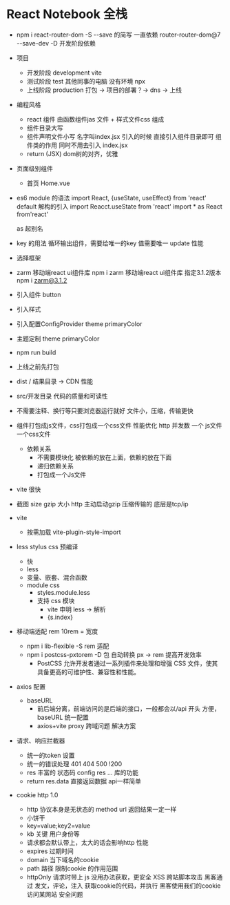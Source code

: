 # React Notebook 全栈

- npm i react-router-dom -S
  --save 的简写 一直依赖 router-router-dom@7
  --save-dev -D 开发阶段依赖
- 项目 
  - 开发阶段 development vite
  - 测试阶段 test 其他同事的电脑 没有环境 npx
  - 上线阶段 production  打包  -> 项目的部署？-> dns -> 上线
- 编程风格
  - react 组件 由函数组件jas 文件 + 样式文件css 组成
   - 组件目录大写 
   - 组件声明文件小写 名字叫index.jsx
   引入的时候 直接引入组件目录即可 组件类的作用 同时不用去引入 index.jsx
  - return (JSX) dom树的对齐，优雅
  
- 页面级别组件
  - 首页
    Home.vue
- es6 module 的语法
  import React, {useState, useEffect} from 'react'
  default 解构的引入 
  import Reacct.useState from 'react'
  import * as React from'react'

  as 起别名
- key 的用法
  循环输出组件，需要给唯一的key  值需要唯一
  update 性能

- 选择框架 
 - zarm 移动端react ui组件库
  npm i zarm 移动端react ui组件库
  指定3.1.2版本 npm i zarm@3.1.2
 - 引入组件 button
 - 引入样式
 - 引入配置ConfigProvider theme primaryColor
 - 主题定制 theme primaryColor 
- npm run build
 - 上线之前先打包
 - dist / 结果目录 -> CDN
   性能 
  - src/开发目录
    代码的质量和可读性
  - 不需要注释、换行等只要浏览器运行就好
    文件小，压缩，传输更快
  - 组件打包成js文件，css打包成一个css文件
    性能优化  http 并发数 一个 js文件 一个css文件
    - 依赖关系 
      - 不需要模块化
        被依赖的放在上面，依赖的放在下面
      - 递归依赖关系
      - 打包成一个Js文件
  - vite 很快
  - 截图
    size gzip 大小 http 主动启动gzip 压缩传输的
    底层是tcp/ip
    
- vite 
  - 按需加载 vite-plugin-style-import 
  
- less stylus css 预编译 
  - 快
  - less 
  - 变量、嵌套、混合函数
  - module css
    - styles.module.less
    - 支持 css 模块
      - vite 申明 less -> 解析
      - {s.index} 

- 移动端适配 
  rem  10rem = 宽度
  - npm i lib-flexible -S   rem 适配
  - npm i postcss-pxtorem -D  包 自动转换 px -> rem 提高开发效率
    - PostCSS 允许开发者通过一系列插件来处理和增强 CSS 文件，使其具备更高的可维护性、兼容性和性能。
  
- axios 配置 
  - baseURL 
    - 前后端分离，前端访问的是后端的接口，一般都会以/api 开头
    方便，baseURL 统一配置
    - axios+vite proxy
      跨域问题 解决方案
- 请求、响应拦截器
  - 统一的token 设置
  - 统一的错误处理 401 404 500 !200
  - res 丰富的 状态码 config res ... 库的功能
  - return res.data 直接返回数据 api一样简单 
- cookie http 1.0
  - http 协议本身是无状态的 method url 返回结果一定一样
  - 小饼干
  - key=value;key2=value
  - kb 关键 用户身份等
  - 请求都会默认带上，太大的话会影响http 性能
  - expires 过期时间
  - domain 当下域名的cookie 
  - path 路径 限制cookie 的作用范围
  - httpOnly 请求时带上 js 没用办法获取，更安全
     XSS 跨站脚本攻击 黑客通过 发文，评论，注入 获取cookie的代码，并执行 黑客使用我们的cookie 访问某网站 安全问题
  <script> < &lt; &gt; >
  - secure 安全的 只有https 协议才会带上
## 业务开发
- NavBar组件
  - components 公共组件
  - zarm TabBar TabBar.Item
    activeKey itemKey
  - change setActiveKey
  - icon 
    - iconfont 定制
  - showNavBar 
    - 默认是false,路由切换showNavBar true
    - 伪代码 当业务复杂或不太熟悉时可用 useLocation 拿到当前的路由，解构出路径 pathname
    - useEffect 监听 路由变化
- react hooks ?
  - useState 响应式
  - useEffect 生命周期 副作用
    - memo 缓存组件
  - useMemo 缓存计算结果
  - useCallback 缓存函数
  - useContext 跨组件通信
  - react-router-dom useNavigate useLocation
  - 函数式编程思想 use hooks 很方便的作用
- react-router-dom
  BrowserRouter HashRouter
  Router Routes Route 组件
  useNavigate useLocation 属于路由， 路由改变 更新
  useEffect 依赖 观察路由变化

- CustomIcon 的组件
  Icon.createFromIconfont
  
- react-router-dom
  userNavigate hook
  navigateTo('/user')
  必须放在router 组件下面
- 单页应用 SPA single page application 看过去像一个页面，移动端
  - 单页面应用 只有一个html 页面，所有的内容都在一个页面上
  - 传统的a 标签 刷新页面 服务器重新渲染，所有的html，白屏 慢 体验不好
  - vue/react 优化体验
    - 不能白屏 不要去刷新整个页面 NavBar 
    - HashRouter / HistoryRouter 支持 hashChange pushState
      不用 a 标签 由router 统一管理
    - Router router-view 一副牌 看到最上面一张 

- react props 类型的约束 
  - prop-types 
  - 函数组件对象 propTypes 属性
  - PropTypes.bool

- css
  - react module css
  - less
    嵌套
    &
    :global 
  - iconfont 性能优化
  - line-gradient 线性渐变 代替图片 性能更好
  - pxtorem 
  - 
- 功能需求分析
  - 登录、注册切换功能
   - 切换下面的表单 useState type login/register
   - onClick 切换 type 
   - type active 
   - useEffect + useLocation  url / logi /register  


- 项目用了哪些包？
  - classnames 动态类名的逻辑安排
  
- 记账产品
 - 账单首页
  - 时间和类型 查询
  - 账单列表
- 可视化账单 数据
  echarts 图标展示
- CRUD 用户 账单
 - jwt
 - 跨域
 - 文件上传
- 我的

## 用户页面的静态开发
 - 行内样式
 {{"":""}}
 - nth-of-type 会根据元素的类型进行计数
 - align-slef baseline 主轴是纵向的， 对其子元素的宽度

 - react 和 vue slot 和 props.children 区别
   - 以modal 组件为例的 通用组件 万达 负责招商
   - 需要强大的定制性 入驻
     title footer props string | JSX 传入  
   - content 表单 | JSX .... slot (插槽，具名插槽)
## AI 特性
   - prompt 提效的模版
   假如你是前端工程师 使用react + javascript 技术栈， 请根据上图分析功能模块和交互细节 给出要开发的功能点， 难点 和预计需要的开发时间。 只需要开发前端， 后端不需要考虑。

## 首页 静态开发
- 先想清楚、再动手 ai
  了解需求的prompt 模板
  
- 用户的账单列表
  - 所有，按时间排序 倒序 分页
  - 按类型查询(支出 | 收入)
  - 按月份查询
- 整个页面的统计 响应式
- 按日期分组
  列表 细节 并进行支出和收入的统计
- 交互
   - 类型的弹出
   - 日期的弹出
   - 新增支出的弹出
- 开发时间?
- list 列表业务
   - 比较复杂 两重循环
   - 按日期分组 数据设计比较复杂
   - 设计稿， prompt ai 来拿假数据 给他一个例子：
   假如你是一个前端工程师，请基于const [list, setList] = useState([
    {
      bills: [
        {
          amount: "25.00",
          date: "1740398609507",
          id: 911,
          pay_tye: 1,
          remark: "",
          type_id: 1,
          type_name: "餐饮"
        }
      ],
      date: '2025-02-24'
    }
  ]) 数据格式， 根据上传图片，帮我组织list 初始化的数据 并返回给我， 其他的不做。

  - 封装了Bill 组件
    - 复用
    - 模块化 index 太复杂 代码不要太多 方便维护
    - prop-types  类型约束 强大
- utils 
  - 封装公用的js 函数 或配置
  

# notebook 后端api 服务

## egg.js 阿里的开源框架
- koa 极简 
  - middlewares 中间件 函数 洋葱模型
  - http listen
  - ctx
- 企业级开发 中大型项目
  MVC
  npm init egg--type=simple
  后台开发的模板 
  - app 目录应用开发的主目录
  - 约定大于一切
   - router.js 后端路由

   -  URL 的构成
   querystring 
   http://localhost:3000/user?id=1
   params
   http://localhost:3000/user/1

- csrf 攻击
  - 拦截 ?
    apifox  不是用户
    userAgent 
   
- post 请求体的格式
  - form-data 有附件
  - x-www-form-urlencoded 简单键值对 key->value
  - json   复杂数据结构 
- get/post 区别 
  
## 开发流程
- idear 创意
 - aigc结合
- 需求分析
  - 用户需求
  - 功能点
- 建数据库
  - 设计表结构
- 前端开发
  - react
- 后端
  - egg.js
- 测试
- 部署上线
  -   CREATE TABLE IF NOT EXISTS user ( id INT AUTO_INCREMENT PRIMARY KEY, username VARCHAR(100) NOT NULL UNIQUE, ctime VARCHAR(100) NOT NULL, avatar VARCHAR(100), signature VARCHAR(100), password VARCHAR(100) NOT NULL ) ENGINE=InnoDB DEFAULT CHARSET=utf8mb4 COLLATE=utf8mb4_general_ci;
  

## 代码开发风格的一部分
- AI编程工具的使用 
  - MarsCode
  - Cursor / Trae
  - prompy engineering 
  - "交互" 前端不可替代
  - 多语言  低代码 快速学习
  - 不只是项目开发前 prompt 生成项目 
  - 细节功能 喂伪代码 aigc 代码更靠谱

- mysql 
  - mysql2 数据库驱动
  - egg-sequelize orm 框架
    不需要写sql 直接对象开干
    封装了sql 
  - service 
    CRUD
  - model
    User
  
- egg.js api 服务
  - 路由
  - http 协议
  - controller
    extends Controller
    参数校验 业务逻辑...
    返回接口需要的json 数据

  - model
    模型定义 table -> model
  - service
    数据库操作  CRUD
  - view
    api 服务，后端没负责界面，react 负责
  
- 登录注册
  - 密码加密 
    - 不能存明文，单向加密
    - jwt json web token 
     {
      id:1,
      username: 'admin',
      levevl:"lv5"
      exp: 1687139191
     }
     jwt sign token
     后端签发 
     - secret 加密 服务器端才能解开
     - 40几位的加密串 
     前端LocalStorage 存储
     axios  请求 拦截在请求头中
     authorrization: token(localStorage)
     后端verrifify token->json  user
      
   - egg-jwt jsonwebtoken
     npm i egg-jwt
     config/plugin.js
     config/config.default.js

     
- 登录
  - 前端 Login 组件 submit
  - api.login 全部的请求都在这
     login {username,passsword}
  - utils/axios   
    - baseURL /api/login 
    - /api 后端提供的接口地址的标志，前后端分离
    - 不带/api,前端路由react-router-dom 管理
  - axios 请求 被vite 配置的server  拦截
    proxy 解决了跨域问题
    rewrite /api 干掉了 
  - 后端提供接口，后端也可以不只提供接口，自己的mvc 前端请求接口

- 修改用户slogan
  全栈功能 前端修改表单
  后端 Update + MVC
- 前后端分离
  - 先后端
    - 提供一个修改slogan 的接口
      - 路由
        restful api 一切皆资源 设计url的一种规范
      - 中间件 鉴权 
        拦在控制器之前 token -> verify user 挂在ctx上,  next
      - 控制器
      - service 
        - model 已创建
        - orm sequelize
        数据库操作
      - apifox 请求模拟器
  - 再前端
    - 路由
    - userinfo 组件
    - api editUserInfo


